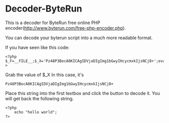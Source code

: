 # Decoder-ByteRun
This is a decoder for ByteRun free online PHP encoder(http://www.byterun.com/free-php-encoder.php).

You can decode your byterun script into a much more readable format.

If you have seen like this code:
```
<?php  $_F=__FILE__;$_X='Pz48P3BocA0KICAgIDVjaDIgImg1bGwyIHcycmxkIjsNCj8+';eval(base64_decode('JF9YPWJhc2U2NF9kZWNvZGUoJF9YKTskX1g9c3RydHIoJF9YLCcxMjM0NTZhb3VpZScsJ2FvdWllMTIzNDU2Jyk7JF9SPWVyZWdfcmVwbGFjZSgnX19GSUxFX18nLCInIi4kX0YuIiciLCRfWCk7ZXZhbCgkX1IpOyRfUj0wOyRfWD0wOw=='));?>
```

Grab the value of $_X
In this case, it's
```
Pz48P3BocA0KICAgIDVjaDIgImg1bGwyIHcycmxkIjsNCj8+
```

Place this string into the first textbox and click the button to decode it.
You will get back the following string.
```
<?php
    echo "hello world";
?>
```
